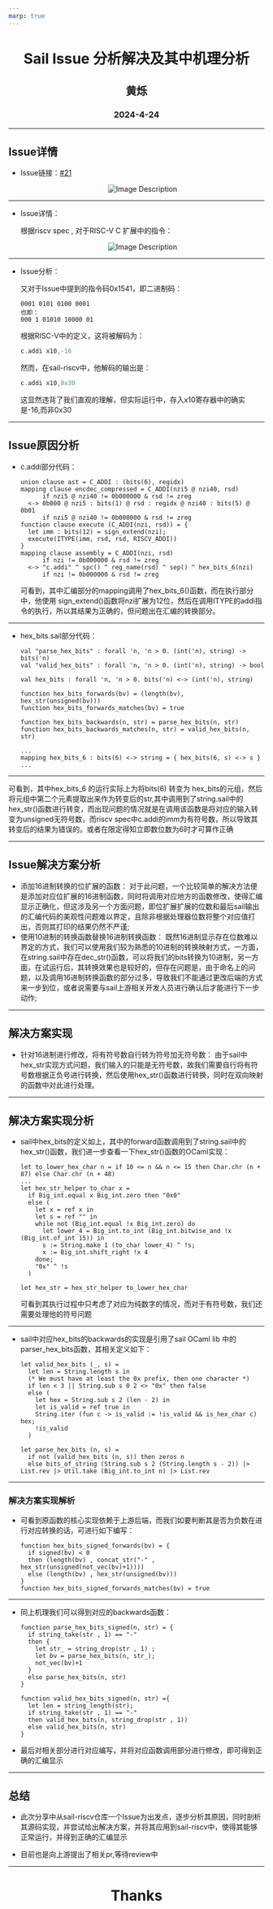 ```yaml
---
marp: true
---
```


# <center> Sail Issue 分析解决及其中机理分析

## <center>黄烁 
### <center> 2024-4-24

---

## Issue详情

* Issue链接：[#21](https://github.com/riscv/sail-riscv/issues/21)

  <p align="center">
    <img src="./imgs/disassembly_issue.png" alt="Image Description">
  </p>

---

* Issue详情：

  根据riscv spec , 对于RISC-V C 扩展中的指令：

  <p align="center">
    <img src="./imgs/C_addi.png" alt="Image Description">
  </p>

---

* Issue分析：

  又对于Issue中提到的指令码0x1541，即二进制码：

  ```
  0001 0101 0100 0001
  也即：
  000 1 01010 10000 01
  ```

  根据RISC-V中的定义，这将被解码为：

  ```asm
  c.addi x10,-16
  ```

  然而，在sail-riscv中，他解码的输出是：

  ```asm
  c.addi x10,0x30
  ```

  这显然违背了我们直观的理解，但实际运行中，存入x10寄存器中的确实是-16,而非0x30

---

## Issue原因分析

* c.addi部分代码：

  ```
  union clause ast = C_ADDI : (bits(6), regidx)
  mapping clause encdec_compressed = C_ADDI(nzi5 @ nzi40, rsd)
        if nzi5 @ nzi40 != 0b000000 & rsd != zreg
    <-> 0b000 @ nzi5 : bits(1) @ rsd : regidx @ nzi40 : bits(5) @ 0b01
        if nzi5 @ nzi40 != 0b000000 & rsd != zreg
  function clause execute (C_ADDI(nzi, rsd)) = {
    let imm : bits(12) = sign_extend(nzi);
    execute(ITYPE(imm, rsd, rsd, RISCV_ADDI))
  }
  mapping clause assembly = C_ADDI(nzi, rsd)
        if nzi != 0b000000 & rsd != zreg
    <-> "c.addi" ^ spc() ^ reg_name(rsd) ^ sep() ^ hex_bits_6(nzi)
        if nzi != 0b000000 & rsd != zreg
  ```
  可看到，其中汇编部分的mapping调用了hex_bits_6()函数，而在执行部分中，他使用 sign_extend()函数将nzi扩展为12位，然后在调用ITYPE的addi指令的执行，所以其结果为正确的，但问题出在汇编的转换部分。

---

* hex_bits.sail部分代码：

  ```
  val "parse_hex_bits" : forall 'n, 'n > 0. (int('n), string) -> bits('n)
  val "valid_hex_bits" : forall 'n, 'n > 0. (int('n), string) -> bool

  val hex_bits : forall 'n, 'n > 0. bits('n) <-> (int('n), string)

  function hex_bits_forwards(bv) = (length(bv), hex_str(unsigned(bv)))
  function hex_bits_forwards_matches(bv) = true

  function hex_bits_backwards(n, str) = parse_hex_bits(n, str)
  function hex_bits_backwards_matches(n, str) = valid_hex_bits(n, str)

  ...
  mapping hex_bits_6 : bits(6) <-> string = { hex_bits(6, s) <-> s }
  ...

  ```
---

  可看到，其中hex_bits_6 的运行实际上为将bits(6) 转变为 hex_bits的元组，然后将元组中第二个元素提取出来作为转变后的str,其中调用到了string.sail中的hex_str()函数进行转变，而出现问题的情况就是在调用该函数是将对应的输入转变为unsigned无符号数，而riscv spec中c.addi的imm为有符号数，所以导致其转变后的结果为错误的。或者在限定得知立即数位数为6时才可算作正确

---

## Issue解决方案分析

* 添加16进制转换的位扩展的函数：
  对于此问题，一个比较简单的解决方法便是添加对应位扩展的16进制函数，同时将调用对应地方的函数修改，使得汇编显示正确化，但这涉及另一个方面问题，即位扩展扩展的位数和最后sail输出的汇编代码的美观性问题难以界定，且除非根据处理器位数将整个对应值打出，否则其打印的结果仍然不严谨;
* 使用10进制的转换函数替换16进制转换函数：
  既然16进制显示存在位数难以界定的方式，我们可以使用我们较为熟悉的10进制的转换映射方式，一方面，在string.sail中存在dec_str()函数，可以将我们的bits转换为10进制，另一方面，在试运行后，其转换效果也是较好的，但存在问题是，由于命名上的问题，以及调用16进制转换函数的部分过多，导致我们不能通过更改后端的方式来一步到位，或者说需要与sail上游相关开发人员进行确认后才能进行下一步动作;

---

## 解决方案实现

* 针对16进制进行修改，将有符号数自行转为符号加无符号数：
  由于sail中hex_str实现方式问题，我们输入的只能是无符号数，故我们需要自行将有符号数根据正负号进行转换，然后使用hex_str()函数进行转换，同时在双向映射的函数中对此进行处理。

---

## 解决方案实现分析


* sail中hex_bits的定义如上，其中的forward函数调用到了string.sail中的hex_str()函数，我们进一步查看一下hex_str()函数的OCaml实现：
  ```
  let to_lower_hex_char n = if 10 <= n && n <= 15 then Char.chr (n + 87) else Char.chr (n + 48)
  ...
  let hex_str_helper to_char x =
    if Big_int.equal x Big_int.zero then "0x0"
    else (
      let x = ref x in
      let s = ref "" in
      while not (Big_int.equal !x Big_int.zero) do
        let lower_4 = Big_int.to_int (Big_int.bitwise_and !x (Big_int.of_int 15)) in
        s := String.make 1 (to_char lower_4) ^ !s;
        x := Big_int.shift_right !x 4
      done;
      "0x" ^ !s
    )

  let hex_str = hex_str_helper to_lower_hex_char
  ```
  可看到其执行过程中只考虑了对应为纯数字的情况，而对于有符号数，我们还需要处理他的符号问题

---

* sail中对应hex_bits的backwards的实现是引用了sail OCaml lib 中的parser_hex_bits函数，其相关定义如下：
  ```
  let valid_hex_bits (_, s) =
    let len = String.length s in
    (* We must have at least the 0x prefix, then one character *)
    if len < 3 || String.sub s 0 2 <> "0x" then false
    else (
      let hex = String.sub s 2 (len - 2) in
      let is_valid = ref true in
      String.iter (fun c -> is_valid := !is_valid && is_hex_char c) hex;
      !is_valid
    )

  let parse_hex_bits (n, s) =
    if not (valid_hex_bits (n, s)) then zeros n
    else bits_of_string (String.sub s 2 (String.length s - 2)) |> List.rev |> Util.take (Big_int.to_int n) |> List.rev

  ```
---

### 解决方案实现解析

* 可看到原函数的核心实现依赖于上游后端，而我们如要判断其是否为负数在进行对应转换的话，可进行如下编写：
  ```
  function hex_bits_signed_forwards(bv) = {
    if signed(bv) < 0 
    then (length(bv) , concat_str("-" , hex_str(unsigned(not_vec(bv)+1))))
    else (length(bv) , hex_str(unsigned(bv)))
  }
  function hex_bits_signed_forwards_matches(bv) = true
  ```

---

* 同上机理我们可以得到对应的backwards函数：
  ```
  function parse_hex_bits_signed(n, str) = {
    if string_take(str , 1) == "-"
    then {
      let str_ = string_drop(str , 1) ;
      let bv = parse_hex_bits(n, str_);
      not_vec(bv)+1
    }
    else parse_hex_bits(n, str)
  }

  function valid_hex_bits_signed(n, str) ={ 
    let len = string_length(str);
    if string_take(str , 1) == "-"
    then valid_hex_bits(n, string_drop(str , 1))
    else valid_hex_bits(n, str)
  }
  ```
  
* 最后对相关部分进行对应编写，并将对应函数调用部分进行修改，即可得到正确的汇编显示

---

## 总结

* 此次分享中从sail-riscv仓库一个Issue为出发点，逐步分析其原因，同时剖析其源码实现，并尝试给出解决方案，并将其应用到sail-riscv中，使得其能够正常运行，并得到正确的汇编显示

* 目前也是向上游提出了相关pr,等待review中

---
# <center> Thanks
